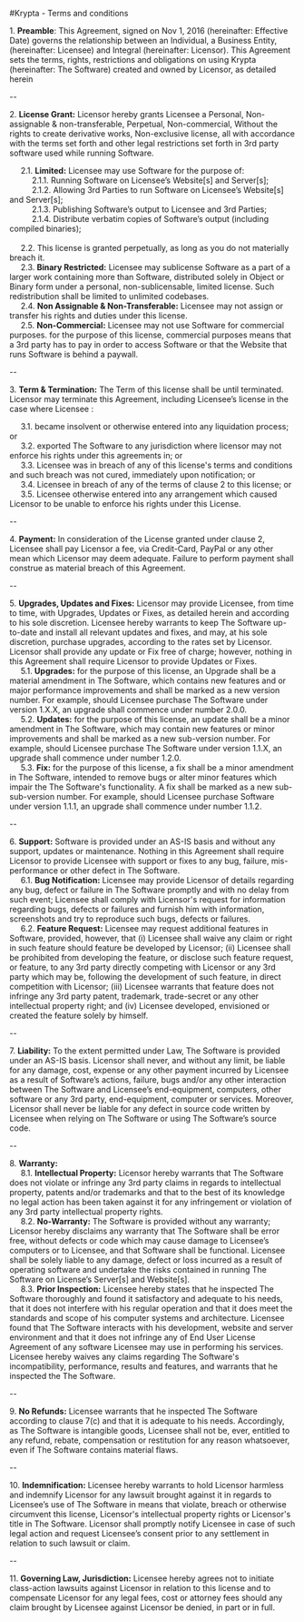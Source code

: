 #Krypta - Terms and conditions

<p>1. <b>Preamble</b>: This Agreement, signed on Nov 1, 2016 (hereinafter: Effective Date) governs the relationship between an Individual, a Business Entity, (hereinafter: Licensee) and Integral (hereinafter: Licensor). This Agreement sets the terms, rights, restrictions and obligations on using Krypta (hereinafter: The Software) created and owned by Licensor, as detailed herein </p>

--

<p>2. <b>License Grant:</b> Licensor hereby grants Licensee a Personal, Non-assignable & non-transferable, Perpetual, Non-commercial, Without the rights to create derivative works, Non-exclusive license, all with accordance with the terms set forth and other legal restrictions set forth in 3rd party software used while running Software. <p>
&nbsp;&nbsp;&nbsp;&nbsp;&nbsp;2.1. <b>Limited:</b> Licensee may use Software for the purpose of: <br>
&nbsp;&nbsp;&nbsp;&nbsp;&nbsp;&nbsp;&nbsp;&nbsp;&nbsp;&nbsp;2.1.1. Running Software on Licensee’s Website[s] and Server[s]; <br>
&nbsp;&nbsp;&nbsp;&nbsp;&nbsp;&nbsp;&nbsp;&nbsp;&nbsp;&nbsp;2.1.2. Allowing 3rd Parties to run Software on Licensee’s Website[s] and Server[s]; <br>
&nbsp;&nbsp;&nbsp;&nbsp;&nbsp;&nbsp;&nbsp;&nbsp;&nbsp;&nbsp;2.1.3. Publishing Software’s output to Licensee and 3rd Parties; <br>
&nbsp;&nbsp;&nbsp;&nbsp;&nbsp;&nbsp;&nbsp;&nbsp;&nbsp;&nbsp;2.1.4. Distribute verbatim copies of Software’s output (including compiled binaries); <br><br>
&nbsp;&nbsp;&nbsp;&nbsp;&nbsp;2.2. This license is granted perpetually, as long as you do not materially breach it. <br>
&nbsp;&nbsp;&nbsp;&nbsp;&nbsp;2.3. <b>Binary Restricted:</b> Licensee may sublicense Software as a part of a larger work containing more than Software, distributed solely in Object or Binary form under a personal, non-sublicensable, limited license. Such redistribution shall be limited to unlimited codebases. <br>
&nbsp;&nbsp;&nbsp;&nbsp;&nbsp;2.4. <b>Non Assignable & Non-Transferable:</b> Licensee may not assign or transfer his rights and duties under this license. <br>
&nbsp;&nbsp;&nbsp;&nbsp;&nbsp;2.5. <b>Non-Commercial:</b> Licensee may not use Software for commercial purposes. for the purpose of this license, commercial purposes means that a 3rd party has to pay in order to access Software or that the Website that runs Software is behind a paywall. <br></p>

--

<p>3. <b>Term & Termination:</b> The Term of this license shall be until terminated. Licensor may terminate this Agreement, including Licensee’s license in the case where Licensee :</p>
&nbsp;&nbsp;&nbsp;&nbsp;&nbsp;3.1. became insolvent or otherwise entered into any liquidation process; or <br>
&nbsp;&nbsp;&nbsp;&nbsp;&nbsp;3.2. exported The Software to any jurisdiction where licensor may not enforce his rights under this agreements in; or <br>
&nbsp;&nbsp;&nbsp;&nbsp;&nbsp;3.3. Licensee was in breach of any of this license's terms and conditions and such breach was not cured, immediately upon notification; or <br>
&nbsp;&nbsp;&nbsp;&nbsp;&nbsp;3.4. Licensee in breach of any of the terms of clause 2 to this license; or <br>
&nbsp;&nbsp;&nbsp;&nbsp;&nbsp;3.5. Licensee otherwise entered into any arrangement which caused Licensor to be unable to enforce his rights under this License. <br>

--

<p>4. <b>Payment:</b> In consideration of the License granted under clause 2, Licensee shall pay Licensor a fee, via Credit-Card, PayPal or any other mean which Licensor may deem adequate. Failure to perform payment shall construe as material breach of this Agreement.</p>

--

<p>5. <b>Upgrades, Updates and Fixes:</b> Licensor may provide Licensee, from time to time, with Upgrades, Updates or Fixes, as detailed herein and according to his sole discretion. Licensee hereby warrants to keep The Software up-to-date and install all relevant updates and fixes, and may, at his sole discretion, purchase upgrades, according to the rates set by Licensor. Licensor shall provide any update or Fix free of charge; however, nothing in this Agreement shall require Licensor to provide Updates or Fixes.<br>
&nbsp;&nbsp;&nbsp;&nbsp;&nbsp;5.1. <b>Upgrades:</b> for the purpose of this license, an Upgrade shall be a material amendment in The Software, which contains new features and or major performance improvements and shall be marked as a new version number. For example, should Licensee purchase The Software under version 1.X.X, an upgrade shall commence under number 2.0.0. <br>
&nbsp;&nbsp;&nbsp;&nbsp;&nbsp;5.2. <b>Updates:</b> for the purpose of this license, an update shall be a minor amendment in The Software, which may contain new features or minor improvements and shall be marked as a new sub-version number. For example, should Licensee purchase The Software under version 1.1.X, an upgrade shall commence under number 1.2.0. <br>
&nbsp;&nbsp;&nbsp;&nbsp;&nbsp;5.3. <b>Fix:</b> for the purpose of this license, a fix shall be a minor amendment in The Software, intended to remove bugs or alter minor features which impair the The Software's functionality. A fix shall be marked as a new sub-sub-version number. For example, should Licensee purchase Software under version 1.1.1, an upgrade shall commence under number 1.1.2.</p>

--

<p>6. <b>Support:</b> Software is provided under an AS-IS basis and without any support, updates or maintenance. Nothing in this Agreement shall require Licensor to provide Licensee with support or fixes to any bug, failure, mis-performance or other defect in The Software. <br>
&nbsp;&nbsp;&nbsp;&nbsp;&nbsp;6.1. <b>Bug Notification:</b> Licensee may provide Licensor of details regarding any bug, defect or failure in The Software promptly and with no delay from such event; Licensee shall comply with Licensor's request for information regarding bugs, defects or failures and furnish him with information, screenshots and try to reproduce such bugs, defects or failures. <br>
&nbsp;&nbsp;&nbsp;&nbsp;&nbsp;6.2. <b>Feature Request:</b> Licensee may request additional features in Software, provided, however, that (i) Licensee shall waive any claim or right in such feature should feature be developed by Licensor; (ii) Licensee shall be prohibited from developing the feature, or disclose such feature request, or feature, to any 3rd party directly competing with Licensor or any 3rd party which may be, following the development of such feature, in direct competition with Licensor; (iii) Licensee warrants that feature does not infringe any 3rd party patent, trademark, trade-secret or any other intellectual property right; and (iv) Licensee developed, envisioned or created the feature solely by himself. <br></p>

--

<p>7. <b>Liability:</b>  To the extent permitted under Law, The Software is provided under an AS-IS basis. Licensor shall never, and without any limit, be liable for any damage, cost, expense or any other payment incurred by Licensee as a result of Software’s actions, failure, bugs and/or any other interaction between The Software  and Licensee’s end-equipment, computers, other software or any 3rd party, end-equipment, computer or services.  Moreover, Licensor shall never be liable for any defect in source code written by Licensee when relying on The Software or using The Software’s source code. </p>

--

<p>8. <b>Warranty:</b> <br>  
&nbsp;&nbsp;&nbsp;&nbsp;&nbsp;8.1. <b>Intellectual Property:</b> Licensor hereby warrants that The Software does not violate or infringe any 3rd party claims in regards to intellectual property, patents and/or trademarks and that to the best of its knowledge no legal action has been taken against it for any infringement or violation of any 3rd party intellectual property rights. <br>
&nbsp;&nbsp;&nbsp;&nbsp;&nbsp;8.2. <b>No-Warranty:</b> The Software is provided without any warranty; Licensor hereby disclaims any warranty that The Software shall be error free, without defects or code which may cause damage to Licensee’s computers or to Licensee, and that Software shall be functional. Licensee shall be solely liable to any damage, defect or loss incurred as a result of operating software and undertake the risks contained in running The Software on License’s Server[s] and Website[s]. <br>
&nbsp;&nbsp;&nbsp;&nbsp;&nbsp;8.3. <b>Prior Inspection:</b> Licensee hereby states that he inspected The Software thoroughly and found it satisfactory and adequate to his needs, that it does not interfere with his regular operation and that it does meet the standards and scope of his computer systems and architecture. Licensee found that The Software interacts with his development, website and server environment and that it does not infringe any of End User License Agreement of any software Licensee may use in performing his services. Licensee hereby waives any claims regarding The Software's incompatibility, performance, results and features, and warrants that he inspected the The Software. <br></p>

--

<p> 9. <b>No Refunds:</b> Licensee warrants that he inspected The Software according to clause 7(c) and that it is adequate to his needs. Accordingly, as The Software is intangible goods, Licensee shall not be, ever, entitled to any refund, rebate, compensation or restitution for any reason whatsoever, even if The Software contains material flaws. <br></p>

--

<p> 10. <b>Indemnification:</b> Licensee hereby warrants to hold Licensor harmless and indemnify Licensor for any lawsuit brought against it in regards to Licensee’s use of The Software in means that violate, breach or otherwise circumvent this license, Licensor's intellectual property rights or Licensor's title in The Software. Licensor shall promptly notify Licensee in case of such legal action and request Licensee’s consent prior to any settlement in relation to such lawsuit or claim. <br></p>

--

<p> 11. <b>Governing Law, Jurisdiction:</b> Licensee hereby agrees not to initiate class-action lawsuits against Licensor in relation to this license and to compensate Licensor for any legal fees, cost or attorney fees should any claim brought by Licensee against Licensor be denied, in part or in full. <br>
